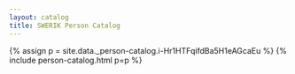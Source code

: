 ```yaml
---
layout: catalog
title: SWERIK Person Catalog
---
```

{% assign p = site.data._person-catalog.i-Hr1HTFqifdBa5H1eAGcaEu %}
{% include person-catalog.html p=p %}


